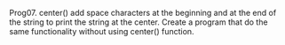 Prog07. center() add space characters at the beginning and at the end of the string to print the string at the center. Create a program that do the same functionality without using center() function.
